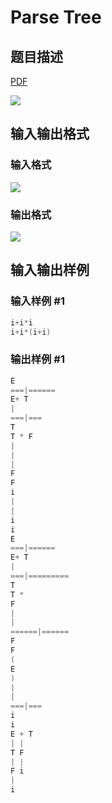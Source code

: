 # Parse Tree

## 题目描述

[problemUrl]: https://uva.onlinejudge.org/index.php?option=com_onlinejudge&Itemid=8&category=16&page=show_problem&problem=1408

[PDF](https://uva.onlinejudge.org/external/104/p10467.pdf)

![](https://cdn.luogu.com.cn/upload/vjudge_pic/UVA10467/b40d42e01bbd9ea9e8b831d4dd2f276253932e01.png)

## 输入输出格式

### 输入格式

![](https://cdn.luogu.com.cn/upload/vjudge_pic/UVA10467/f585f407c9177e78d66abcbda3672e8cb05550bf.png)

### 输出格式

![](https://cdn.luogu.com.cn/upload/vjudge_pic/UVA10467/13c0d145ff74451cd377cf8953df2d057d8f25ee.png)

## 输入输出样例

### 输入样例 #1

```cpp
i+i*i
i+i*(i+i)
```


### 输出样例 #1

```cpp
E
===|======
E+ T
|
===|===
T
T * F
|
|
|
F
F
i
|
|
i
i
E
===|======
E+ T
|
===|=========
T
T *
F
|
|
======|======
F
F
(
E
)
|
|
===|===
i
i
E + T
| |
T F
| |
F i
|
i
```


